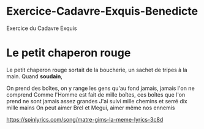 ﻿# Exercice-Cadavre-Exquis-Benedicte
Exercice du Cadavre Exquis

Le petit chaperon rouge
=======================

Le petit chaperon rouge sortait de la boucherie, un sachet de tripes à la main. Quand **soudain**, 


On prend des boîtes, on y range les gens qu'au fond jamais, jamais l'on ne comprend
Comme l'Homme est fait de mille boîtes, ces boîtes que l'on prend ne sont jamais assez grandes
J'ai suivi mille chemins et serré dix mille mains
On peut aimer Brel et Megui, aimer même nos ennemis

https://spinlyrics.com/song/matre-gims-la-meme-lyrics-3c8d
